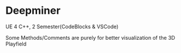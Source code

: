 # Deepminer

UE 4 C++, 2 Semester(CodeBlocks & VSCode)

Some Methods/Comments are purely for better visualization of the 3D Playfield
